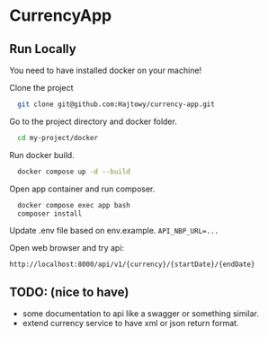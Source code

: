 # CurrencyApp

## Run Locally

You need to have installed docker on your machine!

Clone the project

```bash
  git clone git@github.com:Hajtowy/currency-app.git
```

Go to the project directory and docker folder.

```bash
  cd my-project/docker
```

Run docker build.

```bash
  docker compose up -d --build
```

Open app container and run composer.

```bash
  docker compose exec app bash
  composer install
```

Update .env file based on env.example.
`API_NBP_URL=...`

Open web browser and try api:

`http://localhost:8000/api/v1/{currency}/{startDate}/{endDate}`

## TODO: (nice to have)
- some documentation to api like a swagger or something similar.
- extend currency service to have xml or json return format.
